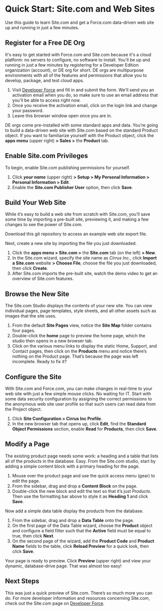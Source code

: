 Quick Start: Site.com and Web Sites
====================================
 
Use this guide to learn Site.com and get a Force.com data-driven web site up and running in just a few minutes.

Register for a Free DE Org
--------------------------
It's easy to get started with Force.com and Site.com because it's a cloud platform: no servers to configure, no software to install. You'll be up and running in just a few minutes by registering for a Developer Edition organization (account), or DE org for short. DE orgs are multipurpose environments with all of the features and permissions that allow you to develop, package, and test cloud apps.

1.	Visit [Developer Force](http://developer.force.com/join) and fill in and submit the form. We'll send you an activation email when you do, so make sure to use an email address that you'll be able to access right now. 
2.	Once you receive the activation email, click on the login link and change your password.
3.	Leave this browser window open once you are in.

DE orgs come pre-installed with some standard apps and data. You’re going to build a data-driven web site with Site.com based on the standard Product object. If you want to familiarize yourself with the Product object, click the **apps menu** (upper right) **> Sales >** the **Product** tab.

Enable Site.com Privileges
---------------------------

To begin, enable Site.com publishing permissions for yourself.

1.	Click ***your name*** (upper right) **> Setup > My Personal Information > Personal Information > Edit**.
2.	Enable the **Site.com Publisher User** option, then click **Save**.

Build Your Web Site
-------------------

While it’s easy to build a web site from scratch with Site.com, you’ll save some time by importing a pre-built site, previewing it, and making a few changes to see the power of Site.com.

Download this git repository to access an example web site export file.

Next, create a new site by importing the file you just downloaded.

1.	Click the **apps menu > Site.com >** the **Site.com** tab (on the left) **> New**.
2.	In the Site.com wizard, specify the site name as *Cirrus Inc.*, click **Import a Site.com** website **> Choose File**, choose the file you just downloaded, then click **Create**.
3.	After Site.com imports the pre-built site, watch the demo video to get an overview of Site.com features.

Browse the New Site
-------------------

The Site.com Studio displays the contents of your new site. You can view individual pages, page templates, style sheets, and all other assets such as images that the site uses.

1.	From the default **Site Pages** view, notice the **Site Map** folder contains four pages. 
2.	Double-click the **home** page to preview the home page, which the studio then opens in a new browser tab. 
3.	Click on the various menu links to display the static Home, Support, and Contact pages, then click on the **Products** menu and notice there’s nothing on the Product page. That’s because the page was left incomplete. Ready to fix it?

Configure the Site
------------------

With Site.com and Force.com, you can make changes in real-time to your web site with just a few simple mouse clicks. No waiting for IT. Start with some data security configuration by assigning the correct permissions to the anonymous web site user profile so that such users can read data from the Project object.

1.	Click **Site Configuration > Cirrus Inc Profile**.
2.	In the new browser tab that opens up, click **Edit**, find the **Standard Object Permissions** section, enable **Read** for **Products**, then click **Save**.

Modify a Page
-------------

The existing product page needs some work: a heading and a table that lists all of the products in the database. Easy. From the Site.com studio, start by adding a simple content block with a primary heading for the page.

1.	Mouse over the product page and use the quick access menu (gear) to edit the page.
2.	From the sidebar, drag and drop a **Content Block** on the page.
3.	Double-click the new block and edit the text so that it’s just *Products*. Then use the formatting bar above to style it as **Heading 1** and click **Save**.

Now add a simple data table display the products from the database.

1.	From the sidebar, drag and drop a **Data Table** onto the page.
2.	On the first page of the Data Table wizard, choose the **Product** object and configure a field filter such that the **Active** field must be equal to true, then click **Next**.
3.	On the second page of the wizard, add the **Product Code** and **Product Name** fields to the table, click **Reload Preview** for a quick look, then click **Save**.

Your page is ready to preview. Click **Preview** (upper right) and view your dynamic, database-drive page. That was almost too easy!

Next Steps
----------

This was just a quick preview of Site.com. There’s so much more you can do. For more developer information and resources concerning Site.com, check out the Site.com page on [Developer Force](http://wiki.developerforce.com/page/Site.com).
